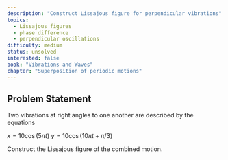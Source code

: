 ```yaml
---
description: "Construct Lissajous figure for perpendicular vibrations"
topics:
  - Lissajous figures
  - phase difference
  - perpendicular oscillations
difficulty: medium
status: unsolved
interested: false
book: "Vibrations and Waves"
chapter: "Superposition of periodic motions"
---
```


## Problem Statement
Two vibrations at right angles to one another are described by the equations

$x = 10\cos(5\pi t)$
$y = 10\cos(10\pi t + \pi/3)$

Construct the Lissajous figure of the combined motion.